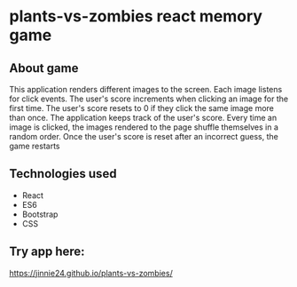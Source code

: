 # plants-vs-zombies react memory game

## About game
This application renders different images to the screen. Each image listens for click events. 
The user's score increments when clicking an image for the first time. The user's score resets to 0 if they click the same image more than once.
The application keeps track of the user's score.
Every time an image is clicked, the images rendered to the page shuffle themselves in a random order.
Once the user's score is reset after an incorrect guess, the game restarts

## Technologies used
* React
* ES6
* Bootstrap
* CSS

## Try app here:
https://jinnie24.github.io/plants-vs-zombies/
    

